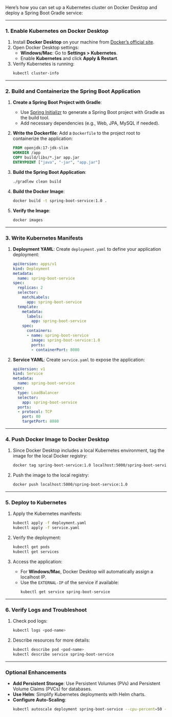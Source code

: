 Here’s how you can set up a Kubernetes cluster on Docker Desktop and deploy a Spring Boot Gradle service:

---

### **1. Enable Kubernetes on Docker Desktop**
1. Install **Docker Desktop** on your machine from [Docker’s official site](https://www.docker.com/products/docker-desktop/).
2. Open Docker Desktop settings:
    - **Windows/Mac**: Go to **Settings > Kubernetes**.
    - Enable **Kubernetes** and click **Apply & Restart**.
3. Verify Kubernetes is running:
   ```bash
   kubectl cluster-info
   ```

---

### **2. Build and Containerize the Spring Boot Application**
1. **Create a Spring Boot Project with Gradle**:
    - Use [Spring Initializr](https://start.spring.io/) to generate a Spring Boot project with Gradle as the build tool.
    - Add necessary dependencies (e.g., Web, JPA, MySQL if needed).

2. **Write the Dockerfile**:
   Add a `Dockerfile` to the project root to containerize the application:
   ```dockerfile
   FROM openjdk:17-jdk-slim
   WORKDIR /app
   COPY build/libs/*.jar app.jar
   ENTRYPOINT ["java", "-jar", "app.jar"]
   ```

3. **Build the Spring Boot Application**:
   ```bash
   ./gradlew clean build
   ```

4. **Build the Docker Image**:
   ```bash
   docker build -t spring-boot-service:1.0 .
   ```

5. **Verify the Image**:
   ```bash
   docker images
   ```

---

### **3. Write Kubernetes Manifests**
1. **Deployment YAML**:
   Create `deployment.yaml` to define your application deployment:
   ```yaml
   apiVersion: apps/v1
   kind: Deployment
   metadata:
     name: spring-boot-service
   spec:
     replicas: 2
     selector:
       matchLabels:
         app: spring-boot-service
     template:
       metadata:
         labels:
           app: spring-boot-service
       spec:
         containers:
         - name: spring-boot-service
           image: spring-boot-service:1.0
           ports:
           - containerPort: 8080
   ```

2. **Service YAML**:
   Create `service.yaml` to expose the application:
   ```yaml
   apiVersion: v1
   kind: Service
   metadata:
     name: spring-boot-service
   spec:
     type: LoadBalancer
     selector:
       app: spring-boot-service
     ports:
     - protocol: TCP
       port: 80
       targetPort: 8080
   ```

---

### **4. Push Docker Image to Docker Desktop**
1. Since Docker Desktop includes a local Kubernetes environment, tag the image for the local Docker registry:
   ```bash
   docker tag spring-boot-service:1.0 localhost:5000/spring-boot-service:1.0
   ```

2. Push the image to the local registry:
   ```bash
   docker push localhost:5000/spring-boot-service:1.0
   ```

---

### **5. Deploy to Kubernetes**
1. Apply the Kubernetes manifests:
   ```bash
   kubectl apply -f deployment.yaml
   kubectl apply -f service.yaml
   ```

2. Verify the deployment:
   ```bash
   kubectl get pods
   kubectl get services
   ```

3. Access the application:
    - For **Windows/Mac**, Docker Desktop will automatically assign a localhost IP.
    - Use the `EXTERNAL-IP` of the service if available:
      ```bash
      kubectl get service spring-boot-service
      ```

---

### **6. Verify Logs and Troubleshoot**
1. Check pod logs:
   ```bash
   kubectl logs <pod-name>
   ```

2. Describe resources for more details:
   ```bash
   kubectl describe pod <pod-name>
   kubectl describe service spring-boot-service
   ```

---

### **Optional Enhancements**
- **Add Persistent Storage**: Use Persistent Volumes (PVs) and Persistent Volume Claims (PVCs) for databases.
- **Use Helm**: Simplify Kubernetes deployments with Helm charts.
- **Configure Auto-Scaling**:
   ```bash
   kubectl autoscale deployment spring-boot-service --cpu-percent=50 --min=1 --max=5
   ```
